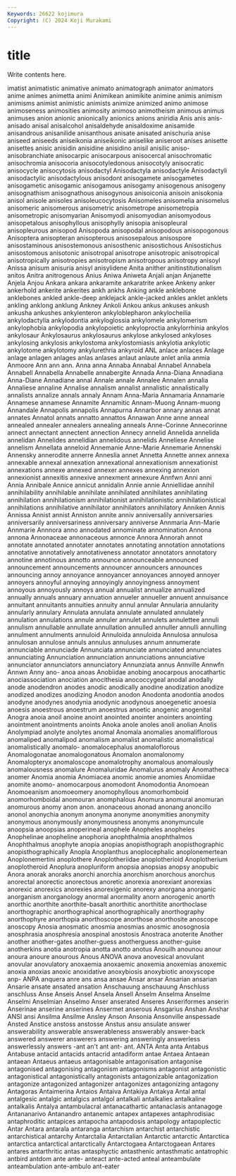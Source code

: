 ```yaml
---
Keywords: 26622 kojimura
Copyright: (C) 2024 Koji Murakami
---
```


# title

Write contents here.



imatist animatistic animative animato
animatograph animator animators anime animes animetta animi Animikean animikite animine
animis animism animisms animist animistic animists animize animized animo animose
animoseness animosities animosity animoso animotheism animous animus animuses anion anionic
anionically anionics anions aniridia Anis anis anis- anisado anisal anisalcohol
anisaldehyde anisaldoxime anisamide anisandrous anisanilide anisanthous anisate anisated anischuria anise
aniseed aniseeds aniseikonia aniseikonic aniselike aniseroot anises anisette anisettes anisic
anisidin anisidine anisidino anisil anisilic aniso- anisobranchiate anisocarpic anisocarpous anisocercal
anisochromatic anisochromia anisocoria anisocotyledonous anisocotyly anisocratic anisocycle anisocytosis anisodactyl Anisodactyla
anisodactyle Anisodactyli anisodactylic anisodactylous anisodont anisogamete anisogametes anisogametic anisogamic anisogamous
anisogamy anisogenous anisogeny anisognathism anisognathous anisogynous anisoiconia anisoin anisokonia anisol
anisole anisoles anisoleucocytosis Anisomeles anisomelia anisomelus anisomeric anisomerous anisometric anisometrope
anisometropia anisometropic anisomyarian Anisomyodi anisomyodian anisomyodous anisopetalous anisophyllous anisophylly anisopia
anisopleural anisopleurous anisopod Anisopoda anisopodal anisopodous anisopogonous Anisoptera anisopteran anisopterous
anisosepalous anisospore anisostaminous anisostemonous anisosthenic anisostichous Anisostichus anisostomous anisotonic anisotropal
anisotrope anisotropic anisotropical anisotropically anisotropies anisotropism anisotropous anisotropy anisoyl Anissa
anisum anisuria anisyl anisylidene Anita anither anitinstitutionalism anitos Anitra anitrogenous
Anius Aniwa Aniweta Anjali anjan Anjanette Anjela Anjou Ankara ankara
ankaramite ankaratrite ankee Ankeny anker ankerhold ankerite ankerites ankh ankhs
Anking ankle anklebone anklebones ankled ankle-deep anklejack ankle-jacked ankles anklet
anklets ankling anklong anklung Ankney Ankoli Ankou ankus ankuses ankush
ankusha ankushes ankylenteron ankyloblepharon ankylocheilia ankylodactylia ankylodontia ankyloglossia ankylomele ankylomerism
ankylophobia ankylopodia ankylopoietic ankyloproctia ankylorrhinia ankylos ankylosaur Ankylosaurus ankylosaurus ankylose
ankylosed ankyloses ankylosing ankylosis ankylostoma ankylostomiasis ankylotia ankylotic ankylotome ankylotomy
ankylurethria ankyroid ANL anlace anlaces Anlage anlage anlagen anlages anlas
anlases anlaut anlaute anlet anlia anmia Anmoore Ann ann ann.
Anna anna Annaba Annabal Annabel Annabela Annabell Annabella Annabelle annabergite
Annada Anna-Diana Annadiana Anna-Diane Annadiane annal Annale annale Annalee Annalen
annalia Annaliese annaline Annalise annalism annalist annalistic annalistically annalists annalize
annals annaly Annam Anna-Maria Annamaria Annamarie Annamese annamese Annamite Annamitic
Annam-Muong Annam-muong Annandale Annapolis annapolis Annapurna Annarbor annary annas annat
annates Annatol annats annatto annattos Annawan Anne anne anneal annealed
annealer annealers annealing anneals Anne-Corinne Annecorinne annect annectant annectent annection
Annecy annelid Annelida annelida annelidan Annelides annelidian annelidous annelids Anneliese
Annelise annelism Annellata anneloid Annemanie Anne-Marie Annemarie Annenski Annensky annerodite
annerre Anneslia annet Annetta Annette annex annexa annexable annexal annexation
annexational annexationism annexationist annexations annexe annexed annexer annexes annexing annexion
annexionist annexitis annexive annexment annexure Annfwn Anni anni Annia Annibale
Annice annicut annidalin Annie annie Anniellidae annihil annihilability annihilable annihilate
annihilated annihilates annihilating annihilation annihilationism annihilationist annihilationistic annihilationistical annihilations annihilative
annihilator annihilators annihilatory Anniken Annis Annissa Annist annist Anniston annite
anniv anniversalily anniversaries anniversarily anniversariness anniversary anniverse Annmaria Ann-Marie Annmarie
Annnora anno annodated annominate annomination Annona annona Annonaceae annonaceous annonce
Annora Annorah annot annotate annotated annotater annotates annotating annotation annotations
annotative annotatively annotativeness annotator annotators annotatory annotine annotinous annotto announce
announceable announced announcement announcements announcer announcers announces announcing annoy annoyance
annoyancer annoyances annoyed annoyer annoyers annoyful annoying annoyingly annoyingness annoyment
annoyous annoyously annoys annual annualist annualize annualized annually annuals annuary
annuation annueler annueller annuent annuisance annuitant annuitants annuities annuity annul
annular Annularia annularity annularly annulary Annulata annulata annulate annulated annulately
annulation annulations annule annuler annulet annulets annulettee annuli annulism annullable
annullate annullation annulled annuller annulli annulling annulment annulments annuloid Annuloida
annuloida Annulosa annulosa annulosan annulose annuls annulus annuluses annum annumerate
annunciable annunciade Annunciata annunciate annunciated annunciates annunciating Annunciation annunciation annunciations
annunciative annunciator annunciators annunciatory Annunziata annus Annville Annwfn Annwn Anny
ano- anoa anoas Anobiidae anobing anocarpous anocathartic anociassociation anociation anocithesia
anococcygeal anodal anodally anode anodendron anodes anodic anodically anodine anodization
anodize anodized anodizes anodizing Anodon anodon Anodonta anodontia anodos anodyne
anodynes anodynia anodynic anodynous anoegenetic anoesia anoesis anoestrous anoestrum anoestrus
anoetic anogenic anogenital Anogra anoia anoil anoine anoint anointed anointer
anointers anointing anointment anointments anoints Anoka anole anoles anoli anolian
Anolis Anolympiad anolyte anolytes anomal Anomala anomalies anomaliflorous anomaliped anomalipod
anomalism anomalist anomalistic anomalistical anomalistically anomalo- anomalocephalus anomaloflorous Anomalogonatae anomalogonatous
Anomalon anomalonomy Anomalopteryx anomaloscope anomalotrophy anomalous anomalously anomalousness anomalure Anomaluridae
Anomalurus anomaly Anomatheca anomer Anomia anomia Anomiacea anomic anomie anomies
Anomiidae anomite anomo- anomocarpous anomodont Anomodontia Anomoean Anomoeanism anomoeomery anomophyllous
anomorhomboid anomorhomboidal anomouran anomphalous Anomura anomural anomuran anomurous anomy anon
anon. anonaceous anonad anonang anoncillo anonol anonychia anonym anonyma anonyme
anonymities anonymity anonymous anonymously anonymousness anonyms anonymuncule anoopsia anoopsias anoperineal
anophele Anopheles anopheles Anophelinae anopheline anophoria anophthalmia anophthalmos Anophthalmus anophyte
anopia anopias anopisthograph anopisthographic anopisthographically Anopla Anoplanthus anoplocephalic anoplonemertean Anoplonemertini
anoplothere Anoplotheriidae anoplotherioid Anoplotherium anoplotheroid Anoplura anopluriform anopsia anopsias anopsy
anopubic Anora anorak anoraks anorchi anorchia anorchism anorchous anorchus anorectal
anorectic anorectous anoretic anorexia anorexiant anorexias anorexic anorexics anorexies anorexigenic
anorexy anorgana anorganic anorganism anorganology anormal anormality anorn anorogenic anorth
anorthic anorthite anorthite-basalt anorthitic anorthitite anorthoclase anorthographic anorthographical anorthographically anorthography
anorthophyre anorthopia anorthoscope anorthose anorthosite anoscope anoscopy Anosia anosmatic anosmia
anosmias anosmic anosognosia anosphrasia anosphresia anospinal anostosis Anostraca anoterite Another
another another-gates another-guess anotherguess another-guise anotherkins anotia anotropia anotta anotto
anotus Anouilh anounou anour anoura anoure anourous Anous ANOVA anova
anovesical anovulant anovular anovulatory anoxaemia anoxaemic anoxemia anoxemias anoxemic anoxia
anoxias anoxic anoxidative anoxybiosis anoxybiotic anoxyscope anp- ANPA anquera anre
ans ansa ansae Ansar ansar Ansarian ansarian Ansarie ansate ansated
ansation Anschauung anschauung Anschluss anschluss Anse Anseis Ansel Ansela Ansell
Anselm Anselma Anselme Anselmi Anselmian Anselmo Anser anserated Anseres Anseriformes
anserin Anserinae anserine anserines Ansermet anserous Ansgarius Anshan Anshar ANSI
ansi Ansilma Ansilme Ansley Anson Ansonia Ansonville anspessade Ansted Anstice
anstoss anstosse Anstus ansu ansulate answer answerability answerable answerableness answerably
answer-back answered answerer answerers answering answeringly answerless answerlessly answers -ant
an't ant ant- ant. ANTA Anta anta Antabus Antabuse antacid
antacids antacrid antadiform antae Antaea Antaean antaean Antaeus antaeus antagonisable
antagonisation antagonise antagonised antagonising antagonism antagonisms antagonist antagonistic antagonistical antagonistically
antagonists antagonizable antagonization antagonize antagonized antagonizer antagonizes antagonizing antagony Antagoras
Antaimerina Antaios Antaiva Antakiya Antakya Antal antal antalgesic antalgic antalgics
antalgol antalkali antalkalies antalkaline antalkalis Antalya antambulacral antanacathartic antanaclasis antanagoge
Antananarivo Antanandro antanemic antapex antapexes antaphrodisiac antaphroditic antapices antapocha antapodosis
antapology antapoplectic Antar Antara antarala antaranga antarchism antarchist antarchistic antarchistical
antarchy Antarctalia Antarctalian Antarctic antarctic Antarctica antarctica antarctical antarctically Antarctogaea
Antarctogaean Antares antares antarthritic antas antasphyctic antasthenic antasthmatic antatrophic antbird
antdom ante ante- anteact ante-acted anteal anteambulate anteambulation ante-ambulo ant-eater

